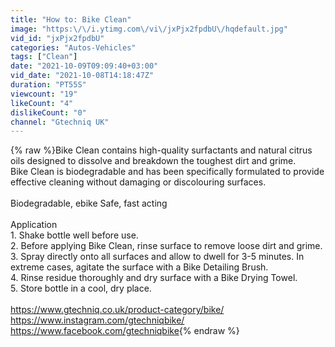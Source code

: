 ```yaml
---
title: "How to: Bike Clean"
image: "https:\/\/i.ytimg.com\/vi\/jxPjx2fpdbU\/hqdefault.jpg"
vid_id: "jxPjx2fpdbU"
categories: "Autos-Vehicles"
tags: ["Clean"]
date: "2021-10-09T09:09:40+03:00"
vid_date: "2021-10-08T14:18:47Z"
duration: "PT55S"
viewcount: "19"
likeCount: "4"
dislikeCount: "0"
channel: "Gtechniq UK"
---
```

{% raw %}Bike Clean contains high-quality surfactants and natural citrus oils designed to dissolve and breakdown the toughest dirt and grime.  <br />Bike Clean is biodegradable and has been specifically formulated to provide effective cleaning without damaging or discolouring surfaces.<br /><br />Biodegradable, ebike Safe, fast acting<br /><br />Application<br />1. Shake bottle well before use.<br />2. Before applying Bike Clean, rinse surface to remove loose dirt and grime. <br />3. Spray directly onto all surfaces and allow to dwell for 3-5 minutes. In extreme cases, agitate the surface with a Bike Detailing Brush. <br />4. Rinse residue thoroughly and dry surface with a Bike Drying Towel.<br />5. Store bottle in a cool, dry place.<br /><br /><a rel="nofollow" target="blank" href="https://www.gtechniq.co.uk/product-category/bike/">https://www.gtechniq.co.uk/product-category/bike/</a><br /><a rel="nofollow" target="blank" href="https://www.instagram.com/gtechniqbike/">https://www.instagram.com/gtechniqbike/</a><br /><a rel="nofollow" target="blank" href="https://www.facebook.com/gtechniqbike">https://www.facebook.com/gtechniqbike</a>{% endraw %}
